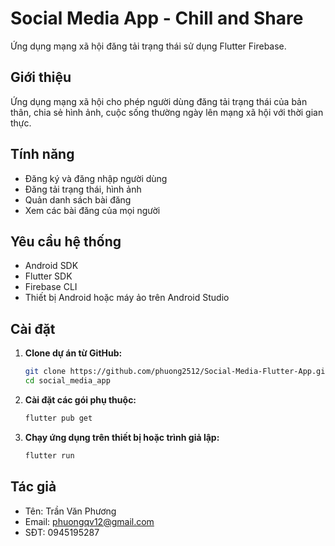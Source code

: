 # Social Media App - Chill and Share

Ứng dụng mạng xã hội đăng tải trạng thái sử dụng Flutter Firebase.

## Giới thiệu

Ứng dụng mạng xã hội cho phép người dùng đăng tải trạng thái của bản thân, chia sẻ hình ảnh, cuộc sống thường ngày lên mạng xã hội với thời gian thực.

## Tính năng

- Đăng ký và đăng nhập người dùng
- Đăng tải trạng thái, hình ảnh
- Quản danh sách bài đăng
- Xem các bài đăng của mọi người

## Yêu cầu hệ thống

- Android SDK
- Flutter SDK
- Firebase CLI
- Thiết bị Android hoặc máy ảo trên Android Studio

## Cài đặt

1. **Clone dự án từ GitHub:**

    ```bash
    git clone https://github.com/phuong2512/Social-Media-Flutter-App.git
    cd social_media_app
    ```

2. **Cài đặt các gói phụ thuộc:**

    ```bash
    flutter pub get
    ```

3. **Chạy ứng dụng trên thiết bị hoặc trình giả lập:**

    ```bash
    flutter run
    ```

## Tác giả

- Tên: Trần Văn Phương
- Email: <phuongqv12@gmail.com>
- SĐT: 0945195287
